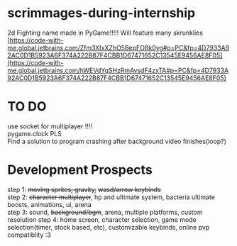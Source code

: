 # scrimmages-during-internship
2d Fighting name made in PyGame!!!!!
Will feature many skrunklies
[https://code-with-me.global.jetbrains.com/Zfm3XIxXZhO5BepFO8k0yg#p=PC&fp=4D7933A92AC0D1B5923A6F374A222B87F4CBB1D67471652C13545E9456AE8F05](https://code-with-me.global.jetbrains.com/hWEVdYqSHzRmAvsdF4zxTA#p=PC&fp=4D7933A92AC0D1B5923A6F374A222B87F4CBB1D67471652C13545E9456AE8F05)
# TO DO
use socket for multiplayer !!!!  
pygame.clock PLS  
Find a solution to program crashing after background video finishes(loop?)



# Development Prospects
step 1: ~~moving sprites, gravity,~~ ~~wasd/arrow keybinds~~  
step 2: ~~character multiplayer~~, hp and ultimate system, bacteria ultimate boosts, animations, ui, arena  
step 3: sound, ~~background/bgm~~, arena, multiple platforms, custom resolution
step 4: home screen, character selection, game mode selection(timer, stock based, etc), customizable keybinds, online pvp compatiblity :3
